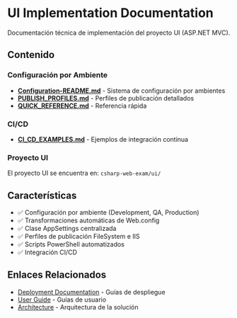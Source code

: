 # UI Implementation Documentation

Documentación técnica de implementación del proyecto UI (ASP.NET MVC).

## Contenido

### Configuración por Ambiente
- **[Configuration-README.md](Configuration-README.md)** - Sistema de configuración por ambientes
- **[PUBLISH_PROFILES.md](PUBLISH_PROFILES.md)** - Perfiles de publicación detallados
- **[QUICK_REFERENCE.md](QUICK_REFERENCE.md)** - Referencia rápida

### CI/CD
- **[CI_CD_EXAMPLES.md](CI_CD_EXAMPLES.md)** - Ejemplos de integración continua

### Proyecto UI
El proyecto UI se encuentra en: `csharp-web-exam/ui/`

## Características

- ✅ Configuración por ambiente (Development, QA, Production)
- ✅ Transformaciones automáticas de Web.config
- ✅ Clase AppSettings centralizada
- ✅ Perfiles de publicación FileSystem e IIS
- ✅ Scripts PowerShell automatizados
- ✅ Integración CI/CD

## Enlaces Relacionados

- [Deployment Documentation](../../Deployment/) - Guías de despliegue
- [User Guide](../../User/) - Guías de usuario
- [Architecture](../../Architecture/) - Arquitectura de la solución
